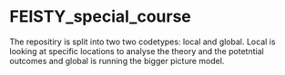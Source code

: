 # FEISTY_special_course
The repositiry is split into two two codetypes: local and global.
Local is looking at specific locations to analyse the theory and the potetntial outcomes and global is running the bigger picture model.

